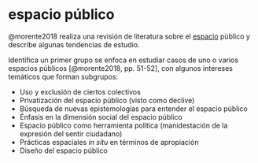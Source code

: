 # espacio público

<!-- elaborar definición -->

@morente2018 realiza una revisión de literatura sobre el [espacio](espacio.md) público y describe algunas tendencias de estudio.

Identifica un primer grupo se enfoca en estudiar casos de uno o varios espacios públicos [@morente2018, pp. 51-52], con algunos intereses temáticos que forman subgrupos:

* Uso y exclusión de ciertos colectivos
* Privatización del espacio público (visto como declive)
* Búsqueda de nuevas epistemologías para entender el espacio público
* Énfasis en la dimensión social del espacio público
* Espacio público como herramienta política (manidestación de la expresión del sentir ciudadano)
* Prácticas espaciales *in situ* en términos de apropiación
* Diseño del espacio público
